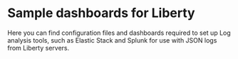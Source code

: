 # Sample dashboards for Liberty
Here you can find configuration files and dashboards required to set up Log analysis tools, such as Elastic Stack and Splunk for use with JSON logs from Liberty servers.
